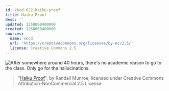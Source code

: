 ```yaml
---
id: xkcd.622-haiku-proof
title: Haiku Proof
desc: ''
updated: 1250060400000
created: 1250060400000
sources:
  name: xkcd
  url: 'https://creativecommons.org/licenses/by-nc/2.5/'
  license: Creative Commons 2.5
---
```

![After somewhere around 40 hours, there's no academic reason to go to the class. Only go for the hallucinations.](https://imgs.xkcd.com/comics/haiku_proof.png)
> "[Haiku Proof](https://xkcd.com/622/)", by Randall Munroe, licensed under Creative Commons Attribution-NonCommercial 2.5 License
